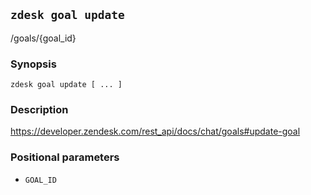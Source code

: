 ## `zdesk goal update`

/goals/{goal_id}

### Synopsis

    zdesk goal update [ ... ]

### Description

https://developer.zendesk.com/rest_api/docs/chat/goals#update-goal

### Positional parameters

* `GOAL_ID`

